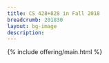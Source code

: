 ```yaml
---
title: CS 428+828 in Fall 2018
breadcrumb: 201830
layout: bg-image
description:
---
```


{% include offering/main.html %}
